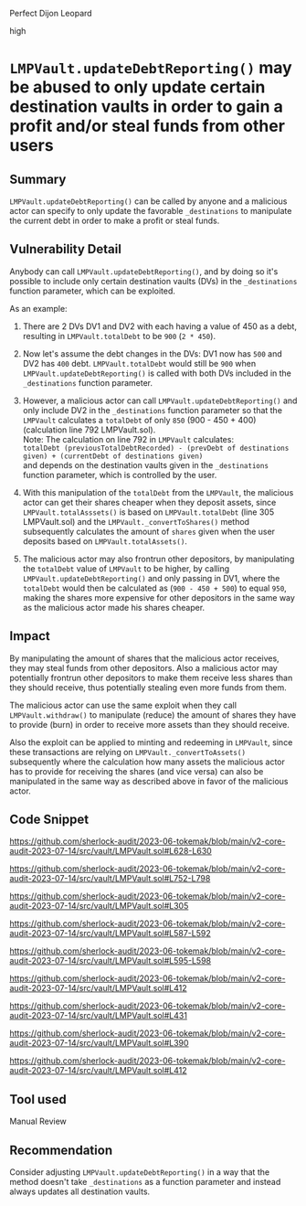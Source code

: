 Perfect Dijon Leopard

high

# `LMPVault.updateDebtReporting()` may be abused to only update certain destination vaults in order to gain a profit and/or steal funds from other users
## Summary

`LMPVault.updateDebtReporting()` can be called by anyone and a malicious actor can specify to only update the favorable `_destinations` to manipulate the current debt in order to make a profit or steal funds.

## Vulnerability Detail

Anybody can call `LMPVault.updateDebtReporting()`, and by doing so it's possible to include only certain destination vaults (DVs) in the `_destinations` function parameter, which can be exploited.

As an example:

1. There are 2 DVs DV1 and DV2 with each having a value of 450 as a debt, resulting in `LMPVault.totalDebt` to be `900` (`2 * 450`).

1. Now let's assume the debt changes in the DVs: DV1 now has `500` and DV2 has `400` debt. `LMPVault.totalDebt` would still be `900` when `LMPVault.updateDebtReporting()` is called with both DVs included in the `_destinations` function parameter.

1. However, a malicious actor can call `LMPVault.updateDebtReporting()` and only include DV2 in the `_destinations` function parameter so that the `LMPVault` calculates a `totalDebt` of only `850` (900 - 450 + 400) (calculation line 792 LMPVault.sol).<br>Note: The calculation on line 792 in `LMPVault` calculates: <br>`totalDebt (previousTotalDebtRecorded) - (prevDebt of destinations given) + (currentDebt of destinations given)` <br>and depends on the destination vaults given in the `_destinations` function parameter, which is controlled by the user.

1. With this manipulation of the `totalDebt` from the `LMPVault`, the malicious actor can get their shares cheaper when they deposit assets, since `LMPVault.totalAsssets()` is based on `LMPVault.totalDebt` (line 305 LMPVault.sol) and the `LMPVault._convertToShares()` method subsequently calculates the amount of `shares` given when the user deposits based on `LMPVault.totalAssets()`.

1. The malicious actor may also frontrun other depositors, by manipulating the `totalDebt` value of `LMPVault` to be higher, by calling `LMPVault.updateDebtReporting()` and only passing in DV1, where the `totalDebt` would then be calculated as (`900 - 450 + 500`) to equal `950`, making the shares more expensive for other depositors in the same way as the malicious actor made his shares cheaper.

## Impact

By manipulating the amount of shares that the malicious actor receives, they may steal funds from other depositors. Also a malicious actor may potentially frontrun other depositors to make them receive less shares than they should receive, thus potentially stealing even more funds from them.

The malicious actor can use the same exploit when they call `LMPVault.withdraw()` to manipulate (reduce) the amount of shares they have to provide (burn) in order to receive more assets than they should receive.

Also the exploit can be applied to minting and redeeming in `LMPVault`, since these transactions are relying on `LMPVault._convertToAssets()` subsequently where the calculation how many assets the malicious actor has to provide for receiving the shares (and vice versa) can also be manipulated in the same way as described above in favor of the malicious actor.

## Code Snippet

https://github.com/sherlock-audit/2023-06-tokemak/blob/main/v2-core-audit-2023-07-14/src/vault/LMPVault.sol#L628-L630

https://github.com/sherlock-audit/2023-06-tokemak/blob/main/v2-core-audit-2023-07-14/src/vault/LMPVault.sol#L752-L798

https://github.com/sherlock-audit/2023-06-tokemak/blob/main/v2-core-audit-2023-07-14/src/vault/LMPVault.sol#L305

https://github.com/sherlock-audit/2023-06-tokemak/blob/main/v2-core-audit-2023-07-14/src/vault/LMPVault.sol#L587-L592

https://github.com/sherlock-audit/2023-06-tokemak/blob/main/v2-core-audit-2023-07-14/src/vault/LMPVault.sol#L595-L598

https://github.com/sherlock-audit/2023-06-tokemak/blob/main/v2-core-audit-2023-07-14/src/vault/LMPVault.sol#L412

https://github.com/sherlock-audit/2023-06-tokemak/blob/main/v2-core-audit-2023-07-14/src/vault/LMPVault.sol#L431

https://github.com/sherlock-audit/2023-06-tokemak/blob/main/v2-core-audit-2023-07-14/src/vault/LMPVault.sol#L390

https://github.com/sherlock-audit/2023-06-tokemak/blob/main/v2-core-audit-2023-07-14/src/vault/LMPVault.sol#L412


## Tool used

Manual Review

## Recommendation

Consider adjusting `LMPVault.updateDebtReporting()` in a way that the method doesn't take `_destinations` as a function parameter and instead always updates all destination vaults.